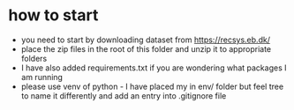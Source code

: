 # how to start
- you need to start by downloading dataset from https://recsys.eb.dk/
- place the zip files in the root of this folder and unzip it to appropriate folders
- I have also added requirements.txt if you are wondering what packages I am running
- please use venv of python - I have placed my in env/ folder but feel tree to name it differently and add an entry into .gitignore file